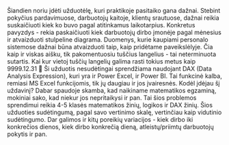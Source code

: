 Šiandien noriu įdėti užduotėlę, kuri praktikoje pasitaiko gana dažnai. Stebint pokyčius pardavimuose, darbuotojų kaitoje, klientų srautuose, dažnai reikia suskaičiuoti kiek ko buvo pagal atitinkamus laikotarpius. Konkretus pavyzdys - rekia paskaičiuoti kiek darbuotojų dirbo įmonėje pagal mėnesius ir atvaizduoti stulpeline diagrama. Duomenys, kurie kaupiami personalo sistemose dažnai būna atvaizduoti taip, kaip pridėtame paveikslėlyje. Čia kaip ir viskas aišku, tik pakomentuosiu tuščius langelius - tai neterminuota sutartis. Kai kur vietoj tuščių langelių galima rasti tokius metus kaip 9999.12.31 🙂
Ši užduotis nesudėtingai sprendžiama naudojant DAX (Data Analysis Expression), kuri yra ir Power Excel, ir Power BI. Tai funkcinė kalba, remiasi MS Excel funkcijomis, tik jų daugiau ir jos įvairesnės.
Kodėl įdėjau šį uždavinį? Dabar spaudoje skamba, kad naikiname matematikos egzaminą, mokiniai sako, kad niekur jos nepritaikysi ir pan. Tai šios problemos sprendimui reikia 4-5 klasės matematikos žinių, logikos ir DAX žinių. Šios užduoties sudėtingumą, pagal savo vertinimo skalę, vertinčiau kaip vidutinio sudėtingumo.
Dar galimos ir kitų poreikių variacijos - kiek dirbo iki konkrečios dienos, kiek dirbo konkrečią dieną, atleistų/priimtų darbuotojų pokytis ir pan.
